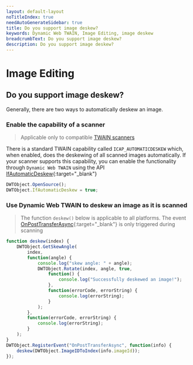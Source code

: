 ```yaml
---
layout: default-layout
noTitleIndex: true
needAutoGenerateSidebar: true
title: Do you support image deskew?
keywords: Dynamic Web TWAIN, Image Editing, image deskew
breadcrumbText: Do you support image deskew?
description: Do you support image deskew?
---
```


# Image Editing

## Do you support image deskew?

Generally, there are two ways to automatically deskew an image.

### Enable the capability of a scanner

> Applicable only to compatible <a href="{{site.getstarted}}hardware.html#twain-scanners" target="_blank">TWAIN scanners</a>

There is a standard TWAIN capability called `ICAP_AUTOMATICDESKEW` which, when enabled, does the deskewing of all scanned images automatically. If your scanner supports this capability, you can enable the functionality through `Dynamic Web TWAIN` using the API [IfAutomaticDeskew](/_articles/info/api/WebTwain_Acquire.md#ifautomaticdeskew){:target="_blank"}

``` javascript
DWTObject.OpenSource();
DWTObject.IfAutomaticDeskew = true;
```

### Use Dynamic Web TWAIN to deskew an image as it is scanned

> The function `deskew()` below is applicable to all platforms. The event [OnPostTransferAsync](/_articles/info/api/WebTwain_Acquire.md#onposttransferasync){:target="_blank"} is only triggered during scanning

``` javascript
function deskew(index) {
    DWTObject.GetSkewAngle(
        index,
        function(angle) {
            console.log("skew angle: " + angle);
            DWTObject.Rotate(index, angle, true,
                function() {
                    console.log("Successfully deskewed an image!");
                },
                function(errorCode, errorString) {
                    console.log(errorString);
                }
            );
        },
        function(errorCode, errorString) {
            console.log(errorString);
        }
    );
}
DWTObject.RegisterEvent("OnPostTransferAsync", function(info) {
    deskew(DWTObject.ImageIDToIndex(info.imageId));
});
```

